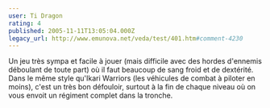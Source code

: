 ```yaml
---
user: Ti Dragon
rating: 4
published: 2005-11-11T13:05:04.000Z
legacy_url: http://www.emunova.net/veda/test/401.htm#comment-4230
---
```

Un jeu très sympa et facile à jouer (mais difficile avec des hordes d'ennemis déboulant de toute part) où il faut beaucoup de sang froid et de dextérité. Dans le même style qu'Ikari Warriors (les véhicules de combat à piloter en moins), c'est un très bon défouloir, surtout à la fin de chaque niveau où on vous envoit un régiment complet dans la tronche.